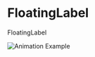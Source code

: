FloatingLabel
=============

FloatingLabel


![Animation Example](/form-animation-_gif_-1?raw=true)
